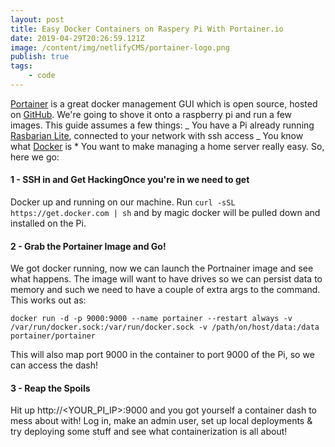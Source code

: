 ```yaml
---
layout: post
title: Easy Docker Containers on Raspery Pi With Portainer.io
date: 2019-04-29T20:26:59.121Z
image: /content/img/netlifyCMS/portainer-logo.png
publish: true
tags:
    - code
---
```


[Portainer](https://www.portainer.io/) is a great docker management GUI which is open source, hosted on [GitHub](https://github.com/portainer/portainer). We're going to shove it onto a raspberry pi and run a few images. This guide assumes a few things: _ You have a Pi already running [Rasbarian Lite](https://www.raspberrypi.org/downloads/raspbian/), connected to your network with ssh access _ You know what [Docker](https://www.docker.com/) is \* You want to make managing a home server really easy.
So, here we go:

#### 1 - SSH in and Get HackingOnce you're in we need to get

Docker up and running on our machine. Run `curl -sSL https://get.docker.com | sh` and by magic docker will be pulled down and installed on the Pi.

#### 2 - Grab the Portainer Image and Go!

We got docker running, now we can launch the Portnainer image and see what happens. The image will want to have drives so we can persist data to memory and such we need to have a couple of extra args to the command. This works out as:

`docker run -d -p 9000:9000 --name portainer --restart always -v /var/run/docker.sock:/var/run/docker.sock -v /path/on/host/data:/data portainer/portainer`

This will also map port 9000 in the container to port 9000 of the Pi, so we can access the dash!

#### 3 - Reap the Spoils

Hit up http://\<YOUR_PI_IP\>:9000 and you got yourself a container dash to mess about with! Log in, make an admin user, set up local deployments & try deploying some stuff and see what containerization is all about!
